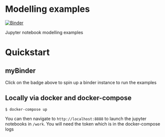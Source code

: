 # Modelling examples
[![Binder](https://mybinder.org/badge_logo.svg)](https://mybinder.org/v2/gh/jyucsiro/modelling-examples/HEAD)

Jupyter notebook modelling examples 

# Quickstart

## myBinder

Click on the badge above to spin up a binder instance to run the examples

## Locally via docker and docker-compose
```
$ docker-compose up 
```
You can then navigate to `http://localhost:8888` to launch the jupyter notebooks in `/work`.
You will need the token which is in the docker-compose logs


